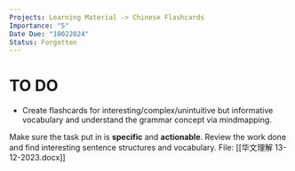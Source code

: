 ```yaml
---
Projects: Learning Material -> Chinese Flashcards
Importance: "5"
Date Due: "10022024"
Status: Forgotten
---
```

# TO DO
- Create flashcards for interesting/complex/unintuitive but informative vocabulary and understand the grammar concept via mindmapping. 

Make sure the task put in is **specific** and **actionable**. Review the work done and find interesting sentence structures and vocabulary. 
File: [[华文理解 13-12-2023.docx]]